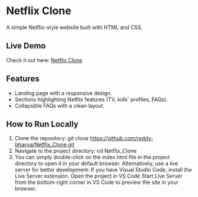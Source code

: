 # Netflix Clone

A simple Netflix-style website built with HTML and CSS.

## Live Demo

Check it out here: [Netflix Clone](https://reddy-bhavya.github.io/Netflix_Clone/)

## Features

- Landing page with a responsive design.
- Sections highlighting Netflix features (TV, kids' profiles, FAQs).
- Collapsible FAQs with a clean layout.

## How to Run Locally

1. Clone the repository: git clone https://github.com/reddy-bhavya/Netflix_Clone.git
2. Navigate to the project directory: cd Netflix_Clone
3. You can simply double-click on the index.html file in the project directory to open it in your default browser. Alternatively, use a live server for better development: If you have Visual Studio Code, install the Live Server extension. Open the project in VS Code Start Live Server from the bottom-right corner in VS Code to preview the site in your browser.
